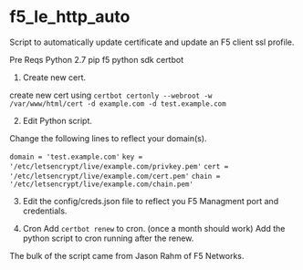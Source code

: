 # f5_le_http_auto
Script to automatically update certificate and update an F5 client ssl profile. 

Pre Reqs
Python 2.7
pip
f5 python sdk
certbot

1. Create new cert.

create new cert using <code>certbot certonly --webroot -w /var/www/html/cert -d example.com -d test.example.com</code>

2. Edit Python script. 

Change the following lines to reflect your domain(s).

<code>domain = 'test.example.com'</code>
<code>key = '/etc/letsencrypt/live/example.com/privkey.pem'</code>
<code>cert = '/etc/letsencrypt/live/example.com/cert.pem'</code>
<code>chain = '/etc/letsencrypt/live/example.com/chain.pem'</code>

3. Edit the config/creds.json file to reflect you F5 Managment port and credentials. 

4. Cron
Add <code>certbot renew</code> to cron. (once a month should work)
Add the python script to cron running after the renew.

The bulk of the script came from Jason Rahm of F5 Networks. 
